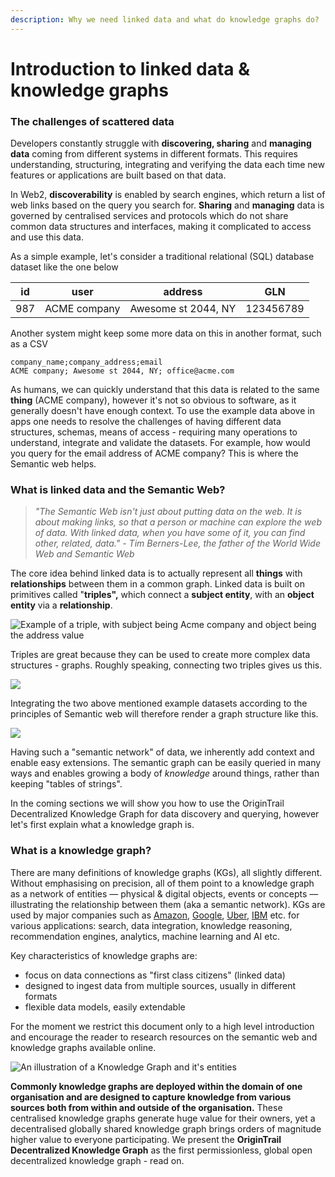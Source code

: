 ```yaml
---
description: Why we need linked data and what do knowledge graphs do?
---
```


# Introduction to linked data & knowledge graphs

### The challenges of scattered data

Developers constantly struggle with **discovering, sharing** and **managing data** coming from different systems in different formats. This requires understanding, structuring, integrating and verifying the data each time new features or applications are built based on that data.

In Web2, **discoverability** is enabled by search engines, which return a list of web links based on the query you search for. **Sharing** and **managing** data is governed by centralised services and protocols which do not share common data structures and interfaces, making it complicated to access and use this data.

As a simple example, let's consider a traditional relational (SQL) database dataset like the one below

| id  | user         | address             | GLN       |
| --- | ------------ | ------------------- | --------- |
| 987 | ACME company | Awesome st 2044, NY | 123456789 |

Another system might keep some more data on this in another format, such as a CSV

```
company_name;company_address;email
ACME company; Awesome st 2044, NY; office@acme.com
```

As humans, we can quickly understand that this data is related to the same **thing** (ACME company), however it's not so obvious to software, as it generally doesn't have enough context. To use the example data above in apps one needs to resolve the challenges of having different data structures, schemas, means of access -  requiring many operations to understand, integrate and validate the datasets. For example, how would you query for the email address of ACME company? This is where the Semantic web helps.&#x20;

### What is linked data and the Semantic Web? 

> _"The Semantic Web isn't just about putting data on the web. It is about making links, so that a person or machine can explore the web of data. With linked data, when you have some of it, you can find other, related, data." - Tim Berners-Lee, the father of the World Wide Web and Semantic Web_

The core idea behind linked data is to actually represent all **things** with **relationships** between them in a common graph. Linked data is built on primitives called "**triples",** which connect a **subject entity**, with an **object entity** via a **relationship**.

![Example of a triple, with subject being Acme company and object being the address value](../.gitbook/assets/01.jpg)



Triples are great because they can be used to create more complex data structures - graphs. Roughly speaking, connecting two triples gives us this.

![](../.gitbook/assets/2.jpg)

Integrating the two above mentioned example datasets according to the principles of Semantic web will therefore render a graph structure like this.

![](../.gitbook/assets/3.jpg)



Having such a "semantic network" of data, we inherently add context and enable easy extensions. The semantic graph can be easily queried in many ways and enables growing a body of _knowledge_ around things, rather than keeping "tables of strings".&#x20;

In the coming sections we will show you how to use the OriginTrail Decentralized Knowledge Graph for data discovery and querying, however let's first explain what a knowledge graph is.

### What is a knowledge graph?

There are many definitions of knowledge graphs (KGs), all slightly different. Without emphasising on precision, all of them point to a knowledge graph as a network of entities — physical & digital objects, events or concepts — illustrating the relationship between them (aka a semantic network). KGs are used by major companies such as [Amazon](http://lunadong.com/talks/PG.pdf), [Google](https://en.wikipedia.org/wiki/Google\_Knowledge\_Graph), [Uber](https://www.youtube.com/watch?v=r3yMSl5NB\_Q), [IBM](https://www.ibm.com/cloud/learn/knowledge-graph) etc. for various applications: search, data integration, knowledge reasoning, recommendation engines, analytics, machine learning and AI etc.&#x20;

Key characteristics of knowledge graphs are:

* focus on data connections as "first class citizens" (linked data)
* designed to ingest data from multiple sources, usually in different formats
* flexible data models, easily extendable

For the moment we restrict this document only to a high level introduction and encourage the reader to research resources on the semantic web and knowledge graphs available online.

![An illustration of a Knowledge Graph and it's entities](https://lh4.googleusercontent.com/1rOyzC751vA96QcoPOOavfy\_RlkKuEofhJ8M9I9KHSK\_XCPuW5HxAvIioqSqFROkNMbEqD0Muq0yGKAHSA4ZqIYQgtsz-J0pmBJ64bzZARoHXOdMMNoA3VdD40yoTTLbhyyPfn4Rs7CS)

**Commonly knowledge graphs are deployed within the domain of one organisation and are designed to capture knowledge from various sources both from within and outside of the organisation.** These centralised knowledge graphs generate huge value for their owners, yet a decentralised globally shared knowledge graph brings orders of magnitude higher value to everyone participating. We present the **OriginTrail Decentralized Knowledge Graph** as the first permissionless, global open decentralized knowledge graph - read on.

